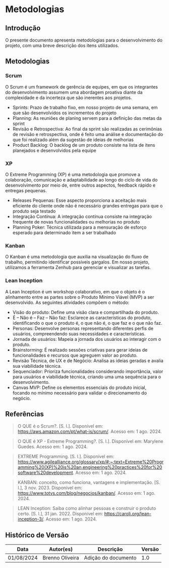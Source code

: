 # Metodologias

## Introdução 
O presente documento apresenta metodologias para o desenvolvimento do projeto, com uma breve descrição dos itens utilizados.

## Metodologias

### Scrum
O Scrum é um framework de gerência de equipes, em que os integrantes do desenvolvimento assumem uma abordagem proativa diante da complexidade e da incerteza que são inerentes aos projetos.

- Sprints: Prazo de trabalho fixo, em nosso projeto de uma semana, em que são desenvolvidos os incrementos do projeto
- Planning: As reuniões de planing servem para a definição das metas da sprint
- Revisão e Retrospectiva: Ao final da sprint são realizadas as cerimônias de revisão e retrospectiva, onde é feito uma análise e documentação do que foi realizado além da sugestão de ideias de melhorias 
- Product Backlog: O backlog de um produto consiste na lista de itens planejados e desenvolvidos pela equipe  

### XP
O Extreme Programming (XP) é uma metodologia que promove a colaboração, comunicação e adaptabilidade ao longo do ciclo de vida do desenvolvimento por meio de, entre outros aspectos, feedback rápido e entregas pequenas.

- Releases Pequenas: Esse aspecto proporciona a aceitação mais eficiente do cliente onde não é necessário grandes entregas para que o produto seja testado
- Integração Contínua: A integração contínua consiste na integração frequente de novas funcionalidades ou melhorias no produto 
- Planning Poker: Técnica utilizada para a mensuração de esforço esperado para determinado item a ser trabalhado 

### Kanban
O Kanban é uma metodologia que auxilia na visualização do fluxo de trabalho, permitindo identificar possíveis gargalos. Em nosso projeto, utilizamos a ferramenta Zenhub para gerenciar e visualizar as tarefas.

### Lean Inception
A Lean Inception é um workshop colaborativo, em que o objeto é o alinhamento entre as partes sobre o Produto Mínimo Viável (MVP) a ser desenvolvido. As seguintes atividades compõem o método:

- Visão do produto: Define uma visão clara e compartilhada do produto.
- É – Não é – Faz – Não faz: Esclarece as características do produto, identificando o que o produto é, o que não é, o que faz e o que não faz.
- Personas: Desenvolve personas representando diferentes perfis de usuários, compreendendo suas necessidades e características.
- Jornada de usuários: Mapeia a jornada dos usuários ao interagir com o produto.
- Brainstorming: É realizado sessões criativas para gerar ideias de funcionalidades e recursos que agreguem valor ao produto.
- Revisão Técnica, de UX e de Negócio: Analisa as ideias geradas e avalia sua viabilidade técnica.
- Sequenciador: Prioriza funcionalidades considerando importância, valor para usuários e viabilidade técnica, criando uma uma sequência para o desenvolvimento.
- Canvas MVP: Define os elementos essenciais do produto inicial, 
focando no mínimo necessário para validar o direcionamento do negócio.

## Referências
> O QUE é o Scrum?. [S. l.]. Disponível em: https://aws.amazon.com/pt/what-is/scrum/. Acesso em: 1 ago. 2024.

> O QUE é XP - Extreme Programming?. [S. l.]. Disponível em: Marylene Guedes. Acesso em: 1 ago. 2024.

> EXTREME Programming. [S. l.]. Disponível em: https://www.agilealliance.org/glossary/xp/#:~:text=Extreme%20Programming%20(XP)%20is%20an,engineering%20practices%20for%20software%20development. Acesso em: 1 ago. 2024.

> KANBAN: conceito, como funciona, vantagens e implementação. [S. l.], 3 nov. 2023. Disponível em: https://www.totvs.com/blog/negocios/kanban/. Acesso em: 1 ago. 2024.

> LEAN Inception: Saiba como alinhar pessoas e construir o produto certo. [S. l.], 31 jan. 2022. Disponível em: https://caroli.org/lean-inception-3/. Acesso em: 1 ago. 2024.

## Histórico de Versão

Data|Autor(es)|Descrição|Versão
----|---------|--------------|--------
01/08/2024 | Brenno Oliveira | Adição do documento | 1.0